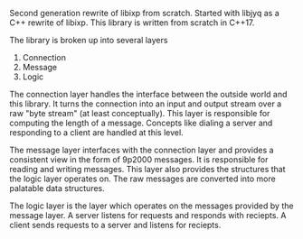 Second generation rewrite of libixp from scratch. Started with libjyq as a C++
rewrite of libixp. This library is written from scratch in C++17.

The library is broken up into several layers

1) Connection
2) Message
3) Logic

The connection layer handles the interface between the outside world and this library. 
It turns the connection into an input and output stream over a raw "byte stream" 
(at least conceptually). This layer is responsible for computing the length of a
message. Concepts like dialing a server and responding to a client are handled at this
level.

The message layer interfaces with the connection layer and provides a consistent
view in the form of 9p2000 messages. It is responsible for reading and writing
messages. This layer also provides the structures that the logic layer operates on. 
The raw messages are converted into more palatable data structures. 

The logic layer is the layer which operates on the messages provided by the 
message layer. A server listens for requests and responds with reciepts. A client
sends requests to a server and listens for reciepts. 
